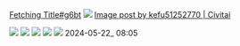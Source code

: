 [Fetching Title#g6bt](https://civitai.com/images/10804911)
![](https://image.civitai.com/xG1nkqKTMzGDvpLrqFT7WA/d540c9de-5e36-4584-a384-6c6f3f6d2a61/width=1070/336.jpeg)
[Image post by kefu51252770 | Civitai](https://civitai.com/posts/2852526)

![](https://image.civitai.com/xG1nkqKTMzGDvpLrqFT7WA/cc9168bd-5d9a-4879-88a3-e33c01534e96/width=2049/1c0bfd96526576b39c5e4f358410cedbd81a017f10784744a623849fd2f0c55a.jpeg)
![](https://image.civitai.com/xG1nkqKTMzGDvpLrqFT7WA/88de980e-7d75-4baf-93ec-63bbcd68fbe6/width=2049/80c822e77bac90767c321d873b7523564d4666f7b9977139752b048ccde46b4a.jpeg)
![](https://image.civitai.com/xG1nkqKTMzGDvpLrqFT7WA/9793bcb9-e092-4505-9c46-24b5ca573147/width=2049/c0d2675c5321e35531cdad068ab974be0b2ee7544738e97d73d0f76acdbb3c45.jpeg)
![](https://image.civitai.com/xG1nkqKTMzGDvpLrqFT7WA/c3eab3c1-1638-4e26-864f-6060f15406c6/width=2049/e83e507b9cda21e14c34a6f93c10b11b941d7a8c32bda52677197b94fd69c525.jpeg)
![](https://image.civitai.com/xG1nkqKTMzGDvpLrqFT7WA/6ae8518c-39bc-4e4a-8b4c-b16b168737a2/width=2049/f57e1d4464327e19e6974cd2dfcc0254349111d24514435ec482d9973c50db82.jpeg)
2024-05-22_ 08:05

